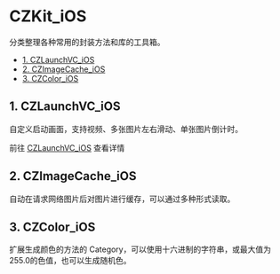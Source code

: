 # CZKit_iOS
分类整理各种常用的封装方法和库的工具箱。

* [1. CZLaunchVC_iOS](#1-czlaunchvc_ios)
* [2. CZImageCache_iOS](#2-czimagecache_ios)
* [3. CZColor_iOS](#3-czcolor_ios)

## 1. CZLaunchVC_iOS

自定义启动画面，支持视频、多张图片左右滑动、单张图片倒计时。

前往 [CZLaunchVC_iOS](https://github.com/clayzhu/CZLaunchVC_iOS) 查看详情

## 2. CZImageCache_iOS

自动在请求网络图片后对图片进行缓存，可以通过多种形式读取。

## 3. CZColor_iOS

扩展生成颜色的方法的 Category，可以使用十六进制的字符串，或最大值为255.0的色值，也可以生成随机色。

